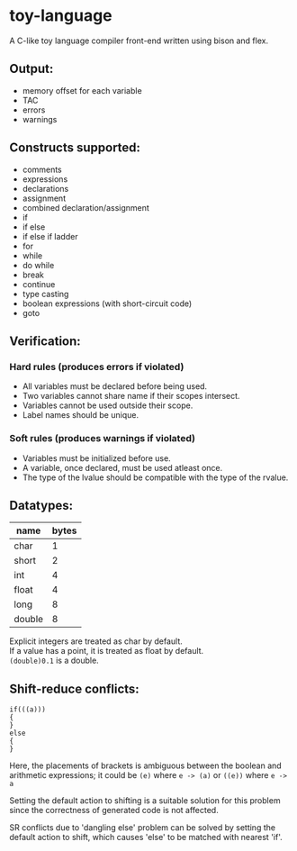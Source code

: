 # toy-language

A C-like toy language compiler front-end written using bison and flex.

## Output:
- memory offset for each variable
- TAC
- errors
- warnings


## Constructs supported:
- comments  
- expressions  
- declarations  
- assignment  
- combined declaration/assignment  
- if  
- if else 
- if else if ladder  
- for  
- while  
- do while  
- break  
- continue  
- type casting  
- boolean expressions (with short-circuit code)  
- goto  


## Verification:

### Hard rules (produces errors if violated)

- All variables must be declared before being used.  
- Two variables cannot share name if their scopes intersect.  
- Variables cannot be used outside their scope.  
- Label names should be unique.

### Soft rules (produces warnings if violated)  
- Variables must be initialized before use.  
- A variable, once declared, must be used atleast once.  
- The type of the lvalue should be compatible with the type of the rvalue.  




## Datatypes:

|name|bytes|
|----|-----|
|char|1|
|short|2|
|int|4|
|float|4|
|long|8|
|double|8|

Explicit integers are treated as char by default.  
If a value has a point, it is treated as float by default.  
`(double)0.1` is a double.  




## Shift-reduce conflicts:

```
if(((a)))
{
}
else
{
}
```

Here, the placements of brackets is ambiguous between the boolean and arithmetic expressions;
it could be `(e)` where `e -> (a)` or `((e))` where `e -> a`  

Setting the default action to shifting is a suitable solution for this problem since the correctness of generated code is not affected.

SR conflicts due to 'dangling else' problem can be solved by setting the default action to shift, which
causes 'else' to be matched with nearest 'if'.
